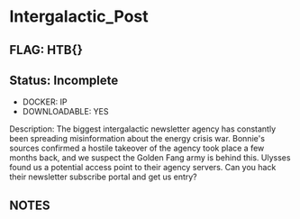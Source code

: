# Intergalactic_Post

## FLAG: HTB{}

## Status: Incomplete

+ DOCKER: IP
+ DOWNLOADABLE: YES

Description: The biggest intergalactic newsletter agency has constantly been spreading misinformation about the energy crisis war. Bonnie's sources confirmed a hostile takeover of the agency took place a few months back, and we suspect the Golden Fang army is behind this. Ulysses found us a potential access point to their agency servers. Can you hack their newsletter subscribe portal and get us entry?

## NOTES
